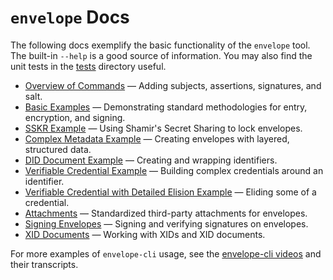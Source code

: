 # `envelope` Docs

The following docs exemplify the basic functionality of the `envelope` tool. The built-in `--help` is a good source of information. You may also find the unit tests in the [tests](../tests/) directory useful.

* [Overview of Commands](Overview.md) — Adding subjects, assertions, signatures, and salt.
* [Basic Examples](BasicExamples.md) — Demonstrating standard methodologies for entry, encryption, and signing.
* [SSKR Example](SSKRExample.md) — Using Shamir's Secret Sharing to lock envelopes.
* [Complex Metadata Example](MetadataExample.md) — Creating envelopes with layered, structured data.
* [DID Document Example](DIDExample.md) — Creating and wrapping identifiers.
* [Verifiable Credential Example](VCResidentExample.md) — Building complex credentials around an identifier.
* [Verifiable Credential with Detailed Elision Example](VCElisionExample.md) — Eliding some of a credential.
* [Attachments](Attachments.md) — Standardized third-party attachments for envelopes.
* [Signing Envelopes](Signing.md) — Signing and verifying signatures on envelopes.
* [XID Documents](XID.md) — Working with XIDs and XID documents.

For more examples of `envelope-cli` usage, see the [envelope-cli videos](https://github.com/BlockchainCommons/envelope-cli-swift#videos) and their transcripts.
